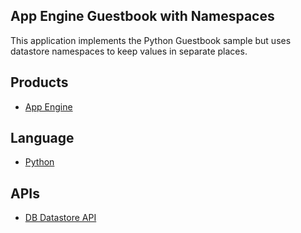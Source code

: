 ## App Engine Guestbook with Namespaces

This application implements the Python Guestbook sample but uses datastore
namespaces to keep values in separate places.

## Products
- [App Engine][1]

## Language
- [Python][2]

## APIs
- [DB Datastore API][3]


[1]: https://developers.google.com/appengine
[2]: https://python.org
[3]: https://developers.google.com/appengine/docs/python/datastore/

